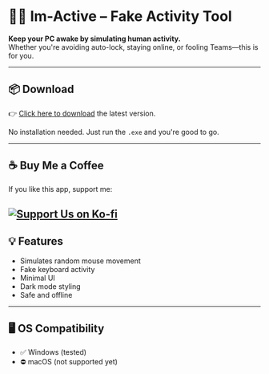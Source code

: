 # 🧍‍♂️ Im-Active – Fake Activity Tool

**Keep your PC awake by simulating human activity.**  
Whether you're avoiding auto-lock, staying online, or fooling Teams—this is for you.

---

## 📦 Download

👉 [Click here to download](https://github.com/GhassenEljday/Im-Active/releases) the latest version.

No installation needed. Just run the `.exe` and you're good to go.

---

## ☕ Buy Me a Coffee

If you like this app, support me:

## [![Support Us on Ko-fi](https://ko-fi.com/img/githubbutton_sm.svg)](https://ko-fi.com/J3J5CGNZQ)

## 💡 Features

- Simulates random mouse movement
- Fake keyboard activity
- Minimal UI
- Dark mode styling
- Safe and offline

---

## 🖥️ OS Compatibility

- ✅ Windows (tested)
- ⛔ macOS (not supported yet)

